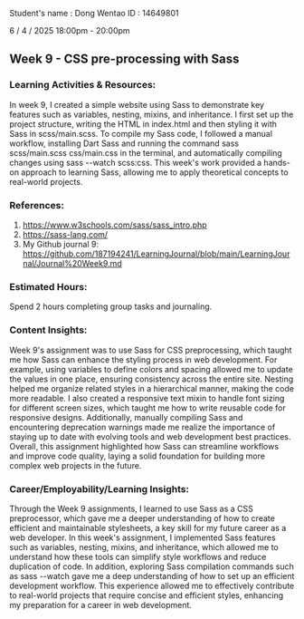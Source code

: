 Student's name	: Dong Wentao
ID			: 14649801

6 / 4 / 2025 18:00pm - 20:00pm


## Week 9 -  CSS pre-processing with Sass  


### Learning Activities & Resources:
In week 9, I created a simple website using Sass to demonstrate key features such as variables, nesting, mixins, and inheritance. I first set up the project structure, writing the HTML in index.html and then styling it with Sass in scss/main.scss. To compile my Sass code, I followed a manual workflow, installing Dart Sass and running the command sass scss/main.scss css/main.css in the terminal, and automatically compiling changes using sass --watch scss:css. This week's work provided a hands-on approach to learning Sass, allowing me to apply theoretical concepts to real-world projects.

### References:
1. https://www.w3schools.com/sass/sass_intro.php
2. https://sass-lang.com/
3. My Github journal 9: https://github.com/187194241/LearningJournal/blob/main/LearningJournal/Journal%20Week9.md

### Estimated Hours:
Spend 2 hours completing group tasks and journaling.

### Content Insights:
Week 9's assignment was to use Sass for CSS preprocessing, which taught me how Sass can enhance the styling process in web development. For example, using variables to define colors and spacing allowed me to update the values ​​in one place, ensuring consistency across the entire site. Nesting helped me organize related styles in a hierarchical manner, making the code more readable. I also created a responsive text mixin to handle font sizing for different screen sizes, which taught me how to write reusable code for responsive designs. Additionally, manually compiling Sass and encountering deprecation warnings made me realize the importance of staying up to date with evolving tools and web development best practices. Overall, this assignment highlighted how Sass can streamline workflows and improve code quality, laying a solid foundation for building more complex web projects in the future.

### Career/Employability/Learning Insights:
Through the Week 9 assignments, I learned to use Sass as a CSS preprocessor, which gave me a deeper understanding of how to create efficient and maintainable stylesheets, a key skill for my future career as a web developer. In this week's assignment, I implemented Sass features such as variables, nesting, mixins, and inheritance, which allowed me to understand how these tools can simplify style workflows and reduce duplication of code. In addition, exploring Sass compilation commands such as sass --watch gave me a deep understanding of how to set up an efficient development workflow. This experience allowed me to effectively contribute to real-world projects that require concise and efficient styles, enhancing my preparation for a career in web development.

